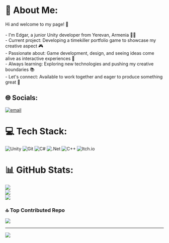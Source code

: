 # 💫 About Me:
Hi and welcome to my page! 👋<br><br>- I'm Edgar, a junior Unity developer from Yerevan, Armenia 👨‍💻<br>- Current project: Developing a timekiller portfolio game to showcase my creative aspect 🎮<br>- Passionate about: Game development, design, and seeing ideas come alive as interactive experiences 🎨<br>- Always learning: Exploring new technologies and pushing my creative boundaries 📚<br>- Let's connect: Available to work together and eager to produce something great 🤝


## 🌐 Socials:
[![email](https://img.shields.io/badge/Email-D14836?logo=gmail&logoColor=white)](mailto:gazaryanedgar64@gmail.com) 

# 💻 Tech Stack:
![Unity](https://img.shields.io/badge/unity-%23000000.svg?style=for-the-badge&logo=unity&logoColor=white) ![Git](https://img.shields.io/badge/git-%23F05033.svg?style=for-the-badge&logo=git&logoColor=white) ![C#](https://img.shields.io/badge/c%23-%23239120.svg?style=for-the-badge&logo=csharp&logoColor=white) ![.Net](https://img.shields.io/badge/.NET-5C2D91?style=for-the-badge&logo=.net&logoColor=white) ![C++](https://img.shields.io/badge/c++-%2300599C.svg?style=for-the-badge&logo=c%2B%2B&logoColor=white) ![Itch.io](https://img.shields.io/badge/Itch-%23FF0B34.svg?style=for-the-badge&logo=Itch.io&logoColor=white)
# 📊 GitHub Stats:
![](https://github-readme-stats.vercel.app/api?username=AverageGD&theme=discord_old_blurple&hide_border=false&include_all_commits=true&count_private=true)<br/>
![](https://nirzak-streak-stats.vercel.app/?user=AverageGD&theme=discord_old_blurple&hide_border=false)<br/>
![](https://github-readme-stats.vercel.app/api/top-langs/?username=AverageGD&theme=discord_old_blurple&hide_border=false&include_all_commits=true&count_private=true&layout=compact)

### 🔝 Top Contributed Repo
![](https://github-contributor-stats.vercel.app/api?username=AverageGD&limit=5&theme=discord_old_blurple&combine_all_yearly_contributions=true)

---
[![](https://visitcount.itsvg.in/api?id=AverageGD&icon=9&color=0)](https://visitcount.itsvg.in)

<!-- Proudly created with GPRM ( https://gprm.itsvg.in ) -->
